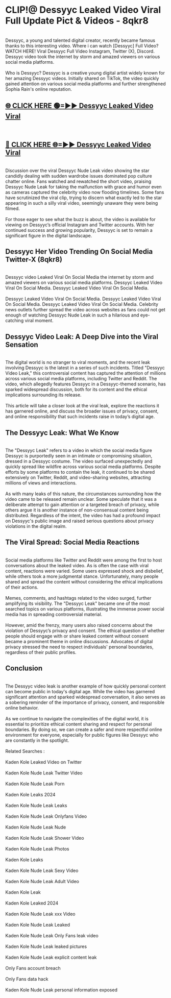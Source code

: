 # CLIP!@ Dessyyc Leaked Video Viral Full Update Pict & Videos - 8qkr8
<br>
Dessyyc, a young and talented digital creator, recently became famous thanks to this interesting video. Where i can watch [Dessyyc] Full Video? WATCH HERE! Viral Dessyyc Full Video Instagram, Twitter (X), Discord. Dessyyc video took the internet by storm and amazed viewers on various social media platforms.
<br><br>
Who is Dessyyc? Dessyyc is a creative young digital artist widely known for her amazing Dessyyc videos. Initially shared on TikTok, the video quickly gained attention on various social media platforms and further strengthened Sophia Rain's online reputation.
<br>
<h2><a href="https://bestclip.site?title=Dessyyc">🌐 CLICK HERE 🟢=►► Dessyyc Leaked Video Viral</a></h2>
<br>
<h2><a href="https://bestclip.site?title=Dessyyc">🔴 CLICK HERE 🌐=►► Dessyyc Leaked Video Viral</a></h2>
<br>
Discussion over the viral Dessyyc Nude Leak video showing the star candidly dealing with sudden wardrobe issues dominated pop culture chatter online. Fans watched and rewatched the short video, praising Dessyyc Nude Leak for taking the malfunction with grace and humor even as cameras captured the celebrity video now flooding timelines. Some fans have scrutinized the viral clip, trying to discern what exactly led to the star appearing in such a silly viral video, seemingly unaware they were being filmed.
<br><br>
For those eager to see what the buzz is about, the video is available for viewing on Dessyyc’s official Instagram and Twitter accounts. With her continued success and growing popularity, Dessyyc is set to remain a significant figure in the digital landscape.
<br>
<h2>Dessyyc Her Video Trending On Social Media Twitter-X (8qkr8)</h2>
<br>
Dessyyc video Leaked Viral On Social Media the internet by storm and amazed viewers on various social media platforms. Dessyyc Leaked Video Viral On Social Media. Dessyyc Leaked Video Viral On Social Media.
<br><br>
Dessyyc Leaked Video Viral On Social Media. Dessyyc Leaked Video Viral On Social Media. Dessyyc Leaked Video Viral On Social Media. Celebrity news outlets further spread the video across websites as fans could not get enough of watching Dessyyc Nude Leak in such a hilarious and eye-catching viral moment.
<br>
<h2>Dessyyc Video Leak: A Deep Dive into the Viral Sensation</h2>
<br>
The digital world is no stranger to viral moments, and the recent leak involving Dessyyc is the latest in a series of such incidents. Titled "Dessyyc Video Leak," this controversial content has captured the attention of millions across various social media platforms, including Twitter and Reddit. The video, which allegedly features Dessyyc in a Dessyyc-themed scenario, has sparked widespread discussion, both for its content and the ethical implications surrounding its release.
<br><br>
This article will take a closer look at the viral leak, explore the reactions it has garnered online, and discuss the broader issues of privacy, consent, and online responsibility that such incidents raise in today’s digital age.
<br>
<h2>The Dessyyc Leak: What We Know</h2>
<br>
The "Dessyyc Leak" refers to a video in which the social media figure Dessyyc is purportedly seen in an intimate or compromising situation, dressed in a Dessyyc costume. The video surfaced unexpectedly and quickly spread like wildfire across various social media platforms. Despite efforts by some platforms to contain the leak, it continued to be shared extensively on Twitter, Reddit, and video-sharing websites, attracting millions of views and interactions.
<br><br>
As with many leaks of this nature, the circumstances surrounding how the video came to be released remain unclear. Some speculate that it was a deliberate attempt to gain attention or a targeted breach of privacy, while others argue it is another instance of non-consensual content being distributed. Regardless of the intent, the video has had a profound impact on Dessyyc's public image and raised serious questions about privacy violations in the digital realm.
<br>
<h2>The Viral Spread: Social Media Reactions</h2>
<br>
Social media platforms like Twitter and Reddit were among the first to host conversations about the leaked video. As is often the case with viral content, reactions were varied. Some users expressed shock and disbelief, while others took a more judgmental stance. Unfortunately, many people shared and spread the content without considering the ethical implications of their actions.
<br><br>
Memes, comments, and hashtags related to the video surged, further amplifying its visibility. The "Dessyyc Leak" became one of the most searched topics on various platforms, illustrating the immense power social media has in spreading controversial material.
<br><br>
However, amid the frenzy, many users also raised concerns about the violation of Dessyyc’s privacy and consent. The ethical question of whether people should engage with or share leaked content without consent became a prominent theme in online discussions. Advocates of digital privacy stressed the need to respect individuals' personal boundaries, regardless of their public profiles.
<br>
<h2>Conclusion</h2>
<br>
The Dessyyc video leak is another example of how quickly personal content can become public in today's digital age. While the video has garnered significant attention and sparked widespread conversation, it also serves as a sobering reminder of the importance of privacy, consent, and responsible online behavior.
<br><br>
As we continue to navigate the complexities of the digital world, it is essential to prioritize ethical content sharing and respect for personal boundaries. By doing so, we can create a safer and more respectful online environment for everyone, especially for public figures like Dessyyc who are constantly in the spotlight.
<br><br>
Related Searches :
<br><br>
Kaden Kole Leaked Video on Twitter
<br><br>
Kaden Kole Nude Leak Twitter Video
<br><br>
Kaden Kole Nude Leak Porn
<br><br>
Kaden Kole Leaks 2024
<br><br>
Kaden Kole Nude Leak Leaks
<br><br>
Kaden Kole Nude Leak Onlyfans Video
<br><br>
Kaden Kole Nude Leak Nude
<br><br>
Kaden Kole Nude Leak Shower Video
<br><br>
Kaden Kole Nude Leak Photos
<br><br>
Kaden Kole Leaks
<br><br>
Kaden Kole Nude Leak Sexy Video
<br><br>
Kaden Kole Nude Leak Adult Video
<br><br>
Kaden Kole Leak
<br><br>
Kaden Kole Leaked 2024
<br><br>
Kaden Kole Nude Leak xxx Video
<br><br>
Kaden Kole Nude Leak Leaked
<br><br>
Kaden Kole Nude Leak Only Fans leak video
<br><br>
Kaden Kole Nude Leak leaked pictures
<br><br>
Kaden Kole Nude Leak explicit content leak
<br><br>
Only Fans account breach
<br><br>
Only Fans data hack
<br><br>
Kaden Kole Nude Leak personal information exposed